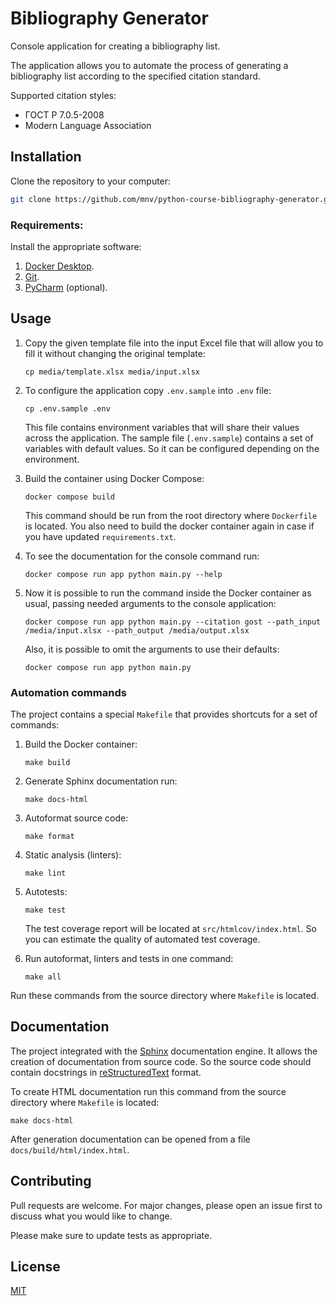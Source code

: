 # Bibliography Generator

Console application for creating a bibliography list.

The application allows you to automate the process of generating a bibliography list according to the specified citation standard.

Supported citation styles:
- ГОСТ Р 7.0.5-2008 
- Modern Language Association

## Installation

Clone the repository to your computer:
```bash
git clone https://github.com/mnv/python-course-bibliography-generator.git
```

### Requirements:

Install the appropriate software:

1. [Docker Desktop](https://www.docker.com).
2. [Git](https://github.com/git-guides/install-git).
3. [PyCharm](https://www.jetbrains.com/ru-ru/pycharm/download) (optional).

## Usage

1. Copy the given template file into the input Excel file that will allow you
to fill it without changing the original template:
    ```shell
    cp media/template.xlsx media/input.xlsx
    ```
   
2. To configure the application copy `.env.sample` into `.env` file:
    ```shell
    cp .env.sample .env
    ```
   
    This file contains environment variables that will share their values across the application.
    The sample file (`.env.sample`) contains a set of variables with default values. 
    So it can be configured depending on the environment.

3. Build the container using Docker Compose:
    ```shell
    docker compose build
    ```
    This command should be run from the root directory where `Dockerfile` is located.
    You also need to build the docker container again in case if you have updated `requirements.txt`.

4. To see the documentation for the console command run:
    ```shell
    docker compose run app python main.py --help
    ```
   
5. Now it is possible to run the command inside the Docker container 
    as usual, passing needed arguments to the console application:
    ```shell
    docker compose run app python main.py --citation gost --path_input /media/input.xlsx --path_output /media/output.xlsx
    ```
   
   Also, it is possible to omit the arguments to use their defaults:
    ```shell
    docker compose run app python main.py
    ```

### Automation commands

The project contains a special `Makefile` that provides shortcuts for a set of commands:
1. Build the Docker container:
    ```shell
    make build
    ```

2. Generate Sphinx documentation run:
    ```shell
    make docs-html
    ```

3. Autoformat source code:
    ```shell
    make format
    ```

4. Static analysis (linters):
    ```shell
    make lint
    ```

5. Autotests:
    ```shell
    make test
    ```

    The test coverage report will be located at `src/htmlcov/index.html`. 
    So you can estimate the quality of automated test coverage.

6. Run autoformat, linters and tests in one command:
    ```shell
    make all
    ```

Run these commands from the source directory where `Makefile` is located.

## Documentation

The project integrated with the [Sphinx](https://www.sphinx-doc.org/en/master/) documentation engine. 
It allows the creation of documentation from source code. 
So the source code should contain docstrings in [reStructuredText](https://docutils.sourceforge.io/rst.html) format.

To create HTML documentation run this command from the source directory where `Makefile` is located:
```shell
make docs-html
```

After generation documentation can be opened from a file `docs/build/html/index.html`.

## Contributing
Pull requests are welcome. For major changes, please open an issue first to discuss what you would like to change.

Please make sure to update tests as appropriate.

## License
[MIT](https://choosealicense.com/licenses/mit/)
